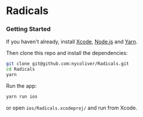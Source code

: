 # Radicals

### Getting Started

If you haven't already, install [Xcode](https://developer.apple.com/xcode/), [Node.js](https://nodejs.org/en/) and [Yarn](https://yarnpkg.com/en/).

Then clone this repo and install the dependencies:

```bash
git clone git@github.com:nycoliver/Radicals.git
cd Radicals
yarn
```

Run the app:

```bash
yarn run ios
```

or open `ios/Radicals.xcodeproj/` and run from Xcode.